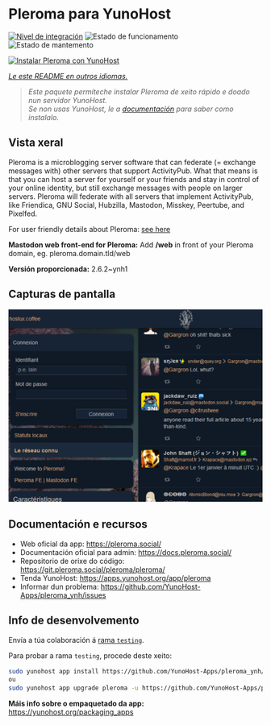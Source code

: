 <!--
NOTA: Este README foi creado automáticamente por <https://github.com/YunoHost/apps/tree/master/tools/readme_generator>
NON debe editarse manualmente.
-->

# Pleroma para YunoHost

[![Nivel de integración](https://dash.yunohost.org/integration/pleroma.svg)](https://dash.yunohost.org/appci/app/pleroma) ![Estado de funcionamento](https://ci-apps.yunohost.org/ci/badges/pleroma.status.svg) ![Estado de mantemento](https://ci-apps.yunohost.org/ci/badges/pleroma.maintain.svg)

[![Instalar Pleroma con YunoHost](https://install-app.yunohost.org/install-with-yunohost.svg)](https://install-app.yunohost.org/?app=pleroma)

*[Le este README en outros idiomas.](./ALL_README.md)*

> *Este paquete permíteche instalar Pleroma de xeito rápido e doado nun servidor YunoHost.*  
> *Se non usas YunoHost, le a [documentación](https://yunohost.org/install) para saber como instalalo.*

## Vista xeral

Pleroma is a microblogging server software that can federate (= exchange messages with) other servers that support ActivityPub. What that means is that you can host a server for yourself or your friends and stay in control of your online identity, but still exchange messages with people on larger servers. Pleroma will federate with all servers that implement ActivityPub, like Friendica, GNU Social, Hubzilla, Mastodon, Misskey, Peertube, and Pixelfed.

For user friendly details about Pleroma: [see here](https://blog.soykaf.com/post/what-is-pleroma/)

**Mastodon web front-end for Pleroma:** Add **/web** in front of your Pleroma domain, eg. pleroma.domain.tld/web


**Versión proporcionada:** 2.6.2~ynh1

## Capturas de pantalla

![Captura de pantalla de Pleroma](./doc/screenshots/screenshot1.png)

## Documentación e recursos

- Web oficial da app: <https://pleroma.social/>
- Documentación oficial para admin: <https://docs.pleroma.social/>
- Repositorio de orixe do código: <https://git.pleroma.social/pleroma/pleroma/>
- Tenda YunoHost: <https://apps.yunohost.org/app/pleroma>
- Informar dun problema: <https://github.com/YunoHost-Apps/pleroma_ynh/issues>

## Info de desenvolvemento

Envía a túa colaboración á [rama `testing`](https://github.com/YunoHost-Apps/pleroma_ynh/tree/testing).

Para probar a rama `testing`, procede deste xeito:

```bash
sudo yunohost app install https://github.com/YunoHost-Apps/pleroma_ynh/tree/testing --debug
ou
sudo yunohost app upgrade pleroma -u https://github.com/YunoHost-Apps/pleroma_ynh/tree/testing --debug
```

**Máis info sobre o empaquetado da app:** <https://yunohost.org/packaging_apps>
